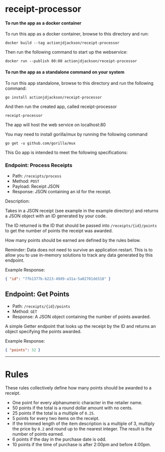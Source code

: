# receipt-processor

#### To run the app as a docker container
To run this app as a docker container, browse to this directory and run:
```
docker build --tag actionjdjackson/receipt-processor
```
Then run the following command to start up the webservice:
```
docker run --publish 80:80 actionjdjackson/receipt-processor
```
#### To run the app as a standalone command on your system
To run this app standalone, browse to this directory and run the following command:
```
go install actionjdjackson/receipt-processor
```
And then run the created app, called receipt-processor
```
receipt-processor
```
The app will host the web service on localhost:80

You may need to install gorilla/mux by running the following command
```
go get -u github.com/gorilla/mux
```

This Go app is intended to meet the following specifications:

### Endpoint: Process Receipts

* Path: `/receipts/process`
* Method: `POST`
* Payload: Receipt JSON
* Response: JSON containing an id for the receipt.

Description:

Takes in a JSON receipt (see example in the example directory) and returns a JSON object with an ID generated by your code.

The ID returned is the ID that should be passed into `/receipts/{id}/points` to get the number of points the receipt
was awarded.

How many points should be earned are defined by the rules below.

Reminder: Data does not need to survive an application restart. This is to allow you to use in-memory solutions to track any data generated by this endpoint.

Example Response:
```json
{ "id": "7fb1377b-b223-49d9-a31a-5a02701dd310" }
```

## Endpoint: Get Points

* Path: `/receipts/{id}/points`
* Method: `GET`
* Response: A JSON object containing the number of points awarded.

A simple Getter endpoint that looks up the receipt by the ID and returns an object specifying the points awarded.

Example Response:
```json
{ "points": 32 }
```

---

# Rules

These rules collectively define how many points should be awarded to a receipt.

* One point for every alphanumeric character in the retailer name.
* 50 points if the total is a round dollar amount with no cents.
* 25 points if the total is a multiple of `0.25`.
* 5 points for every two items on the receipt.
* If the trimmed length of the item description is a multiple of 3, multiply the price by `0.2` and round up to the nearest integer. The result is the number of points earned.
* 6 points if the day in the purchase date is odd.
* 10 points if the time of purchase is after 2:00pm and before 4:00pm.

